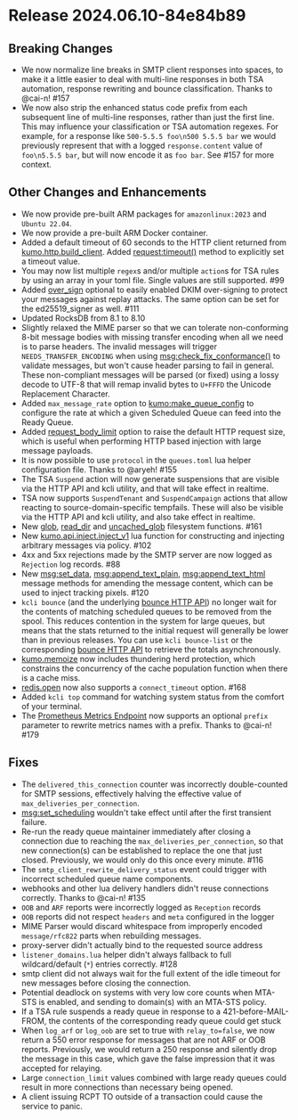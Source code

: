 # Release 2024.06.10-84e84b89

## Breaking Changes
* We now normalize line breaks in SMTP client responses into spaces, to make it
  a little easier to deal with multi-line responses in both TSA automation,
  response rewriting and bounce classification. Thanks to @cai-n! #157
* We now also strip the enhanced status code prefix from each subsequent line
  of multi-line responses, rather than just the first line. This may influence
  your classification or TSA automation regexes.  For example, for a response
  like `500-5.5.5 foo\n500 5.5.5 bar` we would previously represent that
  with a logged `response.content` value of `foo\n5.5.5 bar`, but will now
  encode it as `foo bar`. See #157 for more context.

## Other Changes and Enhancements

* We now provide pre-built ARM packages for `amazonlinux:2023` and
  `Ubuntu 22.04`.
* We now provide a pre-built ARM Docker container.  
* Added a default timeout of 60 seconds to the HTTP client returned from
  [kumo.http.build_client](../reference/kumo.http/build_client.md).
  Added [request:timeout()](../reference/kumo.http/Request.md/#requesttimeoutduration)
  method to explicitly set a timeout value.
* You may now list multiple `regex`s and/or multiple `action`s for TSA rules
  by using an array in your toml file. Single values are still supported. #99
* Added [over_sign](../reference/kumo.dkim/rsa_sha256_signer.md#over_sign)
  optional to easily enabled DKIM over-signing to protect your messages
  against replay attacks. The same option can be set for the ed25519_signer
  as well. #111
* Updated RocksDB from 8.1 to 8.10
* Slightly relaxed the MIME parser so that we can tolerate non-conforming 8-bit
  message bodies with missing transfer encoding when all we need is to parse
  headers. The invalid messages will trigger `NEEDS_TRANSFER_ENCODING` when
  using
  [msg:check_fix_conformance()](../reference/message/check_fix_conformance.md)
  to validate messages, but won't cause header parsing to fail in general.
  These non-compliant messages will be parsed (or fixed) using a lossy decode
  to UTF-8 that will remap invalid bytes to `U+FFFD` the Unicode Replacement
  Character.
* Added `max_message_rate` option to
  [kumo:make_queue_config](../reference/kumo/make_queue_config/index.md)
  to configure the rate at which a given Scheduled Queue can feed
  into the Ready Queue.
* Added
  [request_body_limit](../reference/kumo/start_http_listener/request_body_limit.md)
  option to raise the default HTTP request size, which is useful when
  performing HTTP based injection with large message payloads.
* It is now possible to use `protocol` in the `queues.toml` lua helper
  configuration file. Thanks to @aryeh! #155
* The TSA `Suspend` action will now generate suspensions that are visible
  via the HTTP API and kcli utility, and that will take effect in realtime.
* TSA now supports `SuspendTenant` and `SuspendCampaign` actions that allow
  reacting to source-domain-specific tempfails. These will also be visible
  via the HTTP API and kcli utility, and also take effect in realtime.
* New [glob](../reference/kumo/glob.md),
  [read_dir](../reference/kumo/read_dir.md) and
  [uncached_glob](../reference/kumo/uncached_glob.md) filesystem functions.
  #161
* New [kumo.api.inject.inject_v1](../reference/kumo.api.inject/inject_v1.md) lua
  function for constructing and injecting arbitrary messages via policy. #102
* 4xx and 5xx rejections made by the SMTP server are now logged as `Rejection`
  log records. #88
* New [msg:set_data](../reference/message/set_data.md),
  [msg:append_text_plain](../reference/message/append_text_plain.md),
  [msg:append_text_html](../reference/message/append_text_html.md) message
  methods for amending the message content, which can be used to inject
  tracking pixels. #120
* `kcli bounce` (and the underlying [bounce HTTP
  API](../reference/http/api_admin_bounce_v1.md)) no longer wait for the
  contents of matching scheduled queues to be removed from the spool. This
  reduces contention in the system for large queues, but means that the stats
  returned to the initial request will generally be lower than in previous
  releases. You can use `kcli bounce-list` or the corresponding [bounce HTTP
  API](../reference/http/api_admin_bounce_list_v1.md) to retrieve the totals
  asynchronously.
* [kumo.memoize](../reference/kumo/memoize.md) now includes thundering herd
  protection, which constrains the concurrency of the cache population function
  when there is a cache miss.
* [redis.open](../reference/redis/open.md) now also supports a `connect_timeout`
  option. #168
* Added `kcli top` command for watching system status from the comfort of
  your terminal.
* The [Prometheus Metrics Endpoint](../reference/http/metrics.md) now supports
  an optional `prefix` parameter to rewrite metrics names with a prefix.
  Thanks to @cai-n! #179

## Fixes

* The `delivered_this_connection` counter was incorrectly double-counted for
  SMTP sessions, effectively halving the effective value of
  `max_deliveries_per_connection`.
* [msg:set_scheduling](../reference/message/set_scheduling.md) wouldn't take
  effect until after the first transient failure.
* Re-run the ready queue maintainer immediately after closing a connection
  due to reaching the `max_deliveries_per_connection`, so that new connection(s)
  can be established to replace the one that just closed. Previously, we would
  only do this once every minute. #116
* The `smtp_client_rewrite_delivery_status` event could trigger with incorrect
  scheduled queue name components.
* webhooks and other lua delivery handlers didn't reuse connections correctly.
  Thanks to @cai-n! #135
* `OOB` and `ARF` reports were incorrectly logged as `Reception` records
* `OOB` reports did not respect `headers` and `meta` configured in the logger
* MIME Parser would discard whitespace from improperly encoded `message/rfc822`
  parts when rebuilding messages.
* proxy-server didn't actually bind to the requested source address
* `listener_domains.lua` helper didn't always fallback to full wildcard/default
  (`*`) entries correctly. #128
* smtp client did not always wait for the full extent of the idle timeout for
  new messages before closing the connection.
* Potential deadlock on systems with very low core counts when MTA-STS is enabled,
  and sending to domain(s) with an MTA-STS policy.
* If a TSA rule suspends a ready queue in response to a 421-before-MAIL-FROM,
  the contents of the corresponding ready queue could get stuck
* When `log_arf` or `log_oob` are set to true with `relay_to=false`, we now return
  a 550 error response for messages that are not ARF or OOB reports.
  Previously, we would return a 250 response and silently drop the message in this case,
  which gave the false impression that it was accepted for relaying.
* Large `connection_limit` values combined with large ready queues could result in
  more connections than necessary being opened.
* A client issuing RCPT TO outside of a transaction could cause the service to panic.
